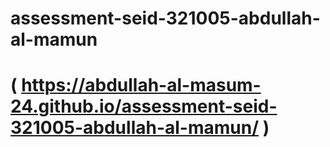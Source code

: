 # assessment-seid-321005-abdullah-al-mamun
# ( https://abdullah-al-masum-24.github.io/assessment-seid-321005-abdullah-al-mamun/ )
